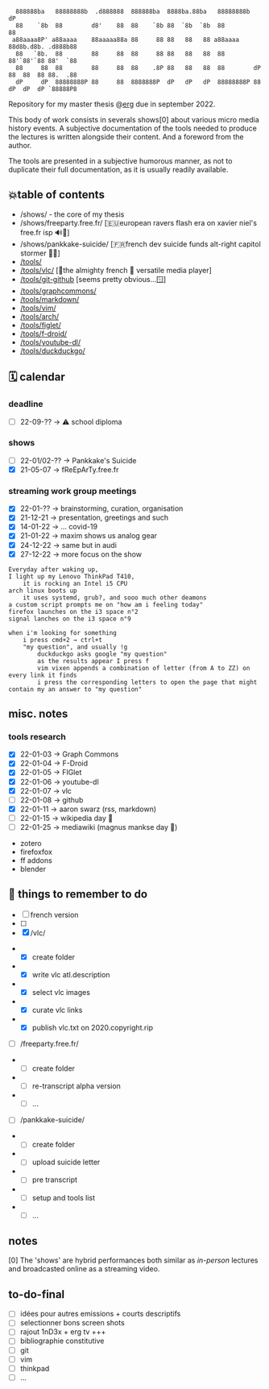```  
  888888ba   88888888b  .d888888  888888ba  8888ba.88ba   88888888b                     dP 
  88    `8b  88        d8'    88  88    `8b 88  `8b  `8b  88                            88 
 a88aaaa8P' a88aaaa    88aaaaa88a 88     88 88   88   88 a88aaaa       88d8b.d8b. .d888b88 
  88   `8b.  88        88     88  88     88 88   88   88  88           88'`88'`88 88'  `88 
  88     88  88        88     88  88    .8P 88   88   88  88        dP 88  88  88 88.  .88 
  dP     dP  88888888P 88     88  8888888P  dP   dP   dP  88888888P 88 dP  dP  dP `88888P8 
```

Repository for my master thesis @[erg](https://erg.be) due in september 2022.

This body of work consists in severals shows[0] about various micro media history events. A subjective documentation of the tools needed to produce the lectures is written alongside their content. And a foreword from the author.

The tools are presented in a subjective humorous manner, as not to duplicate their full documentation, as it is usually readily available.

## 💥table of contents

* /shows/ - the core of my thesis
* /shows/freeparty.free.fr/ [🇪🇺european ravers flash era on xavier niel's free.fr isp 🔊🧯]
* /shows/pankkake-suicide/ [🇫🇷french dev suicide funds alt-right capitol stormer 🤔🤮]
* [/tools/](https://github.com/copyrip/README.md/tree/master/tools/)
* [/tools/vlc/](https://github.com/copyrip/README.md/tree/master/tools/vlc) [🚧the almighty french 🐓 versatile media player]
* [/tools/git-github](https://github.com/copyrip/README.md/tree/master/tools/git-github) [seems pretty obvious...🪟]
* [/tools/graphcommons/](https://github.com/copyrip/README.md/tree/master/tools/graphcommons)
* [/tools/markdown/](https://github.com/copyrip/README.md/tree/master/tools/markdown)
* [/tools/vim/](https://github.com/copyrip/README.md/tree/master/tools/vim)
* [/tools/arch/](https://github.com/copyrip/README.md/tree/master/tools/arch-linux)
* [/tools/figlet/](https://github.com/copyrip/README.md/tree/master/tools/figlet)
* [/tools/f-droid/](https://github.com/copyrip/README.md/tree/master/tools/f-droid)
* [/tools/youtube-dl/](https://github.com/copyrip/README.md/tree/master/tools/youtube-dl)
* [/tools/duckduckgo/](https://github.com/copyrip/README.md/tree/master/tools/duckduckgo)


## 🗓️ calendar
### deadline
* [ ] 22-09-?? → ⚠️ school diploma
### shows
* [ ] 22-01/02-?? → Pankkake's Suicide
* [x] 21-05-07 → fReEpArTy.free.fr
### streaming work group meetings
* [x] 22-01-?? → brainstorming, curation, organisation
* [x] 21-12-21 → presentation, greetings and such 
* [x] 14-01-22 → ... covid-19
* [x] 21-01-22 → maxim shows us analog gear
* [x] 24-12-22 → same but in audi
* [x] 27-12-22 → more focus on the show 

```
Everyday after waking up,
I light up my Lenovo ThinkPad T410,
    it is rocking an Intel i5 CPU
arch linux boots up
    it uses systemd, grub?, and sooo much other deamons
a custom script prompts me on "how am i feeling today"
firefox launches on the i3 space n°2
signal lanches on the i3 space n°9

when i'm looking for something
    i press cmd+2 → ctrl+t
    "my question", and usually !g
        duckduckgo asks google "my question"
        as the results appear I press f
        vim vixen appends a combination of letter (from A to ZZ) on every link it finds
        i press the corresponding letters to open the page that might contain my an answer to "my question"
```

## misc. notes

### tools research
* [x] 22-01-03 → Graph Commons
* [x] 22-01-04 → F-Droid
* [x] 22-01-05 → FIGlet
* [x] 22-01-06 → youtube-dl
* [x] 22-01-07 → vlc
* [ ] 22-01-08 → github
* [x] 22-01-11 → aaron swarz (rss, markdown)
* [ ] 22-01-15 → wikipedia day 🎉
* [ ] 22-01-25 → mediawiki (magnus mankse day 🎉)
* zotero
* firefoxfox
* ff addons
* blender

## 🧠 things to remember to do
* [ ] french version
* [ ] 
* [x] /vlc/
* * [x] create folder
* * [x] write vlc atl.description
* * [x] select vlc images
* * [x] curate vlc links
* * [x] publish vlc.txt on 2020.copyright.rip
* [ ] /freeparty.free.fr/
* * [ ] create folder
* * [ ] re-transcript alpha version
* * [ ] ... 
* [ ] /pankkake-suicide/
* * [ ] create folder
* * [ ] upload suicide letter
* * [ ] pre transcript
* * [ ] setup and tools list
* * [ ] ...

## notes
[0] The 'shows' are hybrid performances both similar as *in-person* lectures and broadcasted online as a streaming video.

## to-do-final 
* [ ] idées pour autres emissions + courts descriptifs
* [ ] selectionner bons screen shots
* [ ] rajout 1nD3x + erg tv +++
* [ ] bibliographie constitutive
* [ ] git
* [ ] vim
* [ ] thinkpad
* [ ] ...
